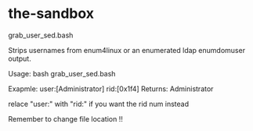 # the-sandbox
grab_user_sed.bash

Strips usernames from enum4linux or an enumerated ldap enumdomuser output.

Usage:
  bash grab_user_sed.bash
  
Exapmle: 
  user:[Administrator] rid:[0x1f4]
Returns:
  Administrator

relace "user\:" with "rid\:" if you want the rid num instead

Remember to change file location !!
